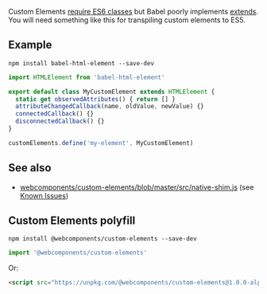 Custom Elements [require ES6 classes](https://github.com/w3c/webcomponents/issues/587) but Babel poorly implements [extends](https://github.com/babel/babel/issues/4480). You will need something like this for transpiling custom elements to ES5.

## Example

```
npm install babel-html-element --save-dev
```

```javascript
import HTMLElement from 'babel-html-element'

export default class MyCustomElement extends HTMLElement {
  static get observedAttributes() { return [] }
  attributeChangedCallback(name, oldValue, newValue) {}
  connectedCallback() {}
  disconnectedCallback() {}
}
```

```javascript
customElements.define('my-element', MyCustomElement)
```

## See also

* [webcomponents/custom-elements/blob/master/src/native-shim.js](https://github.com/webcomponents/custom-elements/blob/master/src/native-shim.js) (see [Known Issues](https://github.com/webcomponents/custom-elements#known-issues))

## Custom Elements polyfill

```
npm install @webcomponents/custom-elements --save-dev
```
```javascript
import '@webcomponents/custom-elements'
```

Or:

```html
<script src="https://unpkg.com/@webcomponents/custom-elements@1.0.0-alpha.3"></script>
```
